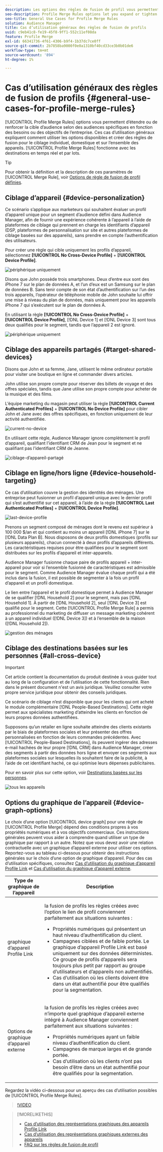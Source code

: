 ```yaml
---
description: Les options des règles de fusion de profil vous permettent d’étendre ou de renforcer le focus de l’audience sur des audiences spécifiques en fonction des besoins ou des objectifs commerciaux. Ces cas d’utilisation généraux expliquent comment utiliser les options disponibles et créer des règles de fusion pour le ciblage individuel, domestique et sur l’ensemble des appareils.
seo-description: Profile Merge Rules options let you expand or tighten audience focus on specific audiences based on business needs or goals. These general use cases explore how to use available options and create merge rules for individual, household, and cross-device targeting.
seo-title: General Use Cases for Profile Merge Rules
solution: Audience Manager
title: Cas d’utilisation généraux des règles de fusion de profils
uuid: c9eb41c8-fe19-45f8-9ff1-552c11ef08da
feature: Profile Merge
exl-id: 66341736-4f61-4306-b9f4-1b37dc7ce0ff
source-git-commit: 2b7858ba9000f0e0a1310bf40cd33ce3b0b01de6
workflow-type: tm+mt
source-wordcount: '894'
ht-degree: 1%

---
```


# Cas d’utilisation généraux des règles de fusion de profils {#general-use-cases-for-profile-merge-rules}

[!UICONTROL Profile Merge Rules] options vous permettent d’étendre ou de renforcer la cible d’audience selon des audiences spécifiques en fonction des besoins ou des objectifs de l’entreprise. Ces cas d’utilisation généraux expliquent comment utiliser les options disponibles et créer des règles de fusion pour le ciblage individuel, domestique et sur l’ensemble des appareils. [!UICONTROL Profile Merge Rules] fonctionne avec les destinations en temps réel et par lots.

>[!TIP]
>
>Pour obtenir la définition et la description de ces paramètres de [!UICONTROL Merge Rule], voir [Options de règle de fusion de profil définies](merge-rule-definitions.md).

## Ciblage d’appareil {#device-personalization}

Ce scénario s’applique aux marketeurs qui souhaitent évaluer un profil d’appareil unique pour un segment d’audience défini dans Audience Manager, afin de fournir une expérience cohérente à l’appareil à l’aide de plateformes de ciblage qui prennent en charge les identifiants d’appareil (DSP, plateformes de personnalisation sur site et autres plateformes de ciblage basées sur des appareils), sans prendre en compte l’authentification des utilisateurs.

Pour créer une règle qui cible uniquement les profils d’appareil, sélectionnez **[!UICONTROL No Cross-Device Profile]** + **[!UICONTROL Device Profile]**.

![périphérique uniquement](assets/device-only.png)

Disons que John possède trois smartphones. Deux d’entre eux sont des iPhone 7 sur le plan de données A, et l’un d’eux est un Samsung sur le plan de données B. Sans tenir compte de son état d’authentification sur l’un des trois appareils, l’opérateur de téléphonie mobile de John souhaite lui offrir une mise à niveau du plan de données, mais uniquement pour les appareils iPhone 7 qui s’exécutent sur le plan de données A.

En utilisant la règle **[!UICONTROL No Cross-Device Profile]** + **[!UICONTROL Device Profile]**, [!DNL Device 1] et [!DNL Device 3] sont tous deux qualifiés pour le segment, tandis que l’appareil 2 est ignoré.

![périphérique uniquement](assets/device-management.png)

## Ciblage des appareils partagés {#target-shared-devices}

Disons que John et sa femme, Jane, utilisent le même ordinateur portable pour visiter une boutique en ligne et commander divers articles.

John utilise son propre compte pour réserver des billets de voyage et des offres spéciales, tandis que Jane utilise son propre compte pour acheter de la musique et des films.

L’équipe marketing du magasin peut utiliser la règle **[!UICONTROL Current Authenticated Profiles]** + **[!UICONTROL No Device Profile]** pour cibler John et Jane avec des offres spécifiques, en fonction uniquement de leur activité authentifiée.

![current-no-device](assets/current-no-device.png)

En utilisant cette règle, Audience Manager ignore complètement le profil d’appareil, qualifiant l’identifiant CRM de Jean pour le segment et ne qualifiant pas l’identifiant CRM de Jeanne.

![ciblage-d’appareil-partagé](assets/shared-device-targeting.png)

## Ciblage en ligne/hors ligne {#device-household-targeting}

Ce cas d’utilisation couvre la gestion des identités des ménages. Une entreprise peut fusionner un profil d’appareil unique avec le dernier profil qui s’est authentifié sur cet appareil, à l’aide de la règle **[!UICONTROL Last Authenticated Profiles]** + **[!UICONTROL Device Profile]**.

![last-device-profile](assets/last-device-profile.png)

Prenons un segment composé de ménages dont le revenu est supérieur à 100 000 $/an et qui contient au moins un appareil [!DNL iPhone 7] sur le [!DNL Data Plan B]. Nous disposons de deux profils domestiques (profils sur plusieurs appareils), chacun connecté à deux profils d’appareils différents. Les caractéristiques requises pour être qualifiées pour le segment sont distribuées sur les profils d’appareil et inter-appareils.

Audience Manager fusionne chaque paire de profils appareil + inter-appareil pour voir si l’ensemble fusionné de caractéristiques est admissible pour le segment. Comme Audience Manager évalue chaque profil qui a été inclus dans la fusion, il est possible de segmenter à la fois un profil d’appareil et un profil domestique.

Le lien entre l’appareil et le profil domestique permet à Audience Manager de se qualifier [!DNL Household 2] pour le segment, mais pas [!DNL Household 1]. À partir de [!DNL Household 2], seul [!DNL Device 3] est qualifié pour le segment. Cette [!UICONTROL Profile Merge Rule] a permis au professionnel du marketing de diffuser un message marketing cohérent à un appareil individuel ([!DNL Device 3]) et à l’ensemble de la maison ([!DNL Household 2]).

![gestion des ménages](assets/household-management.png)

## Ciblage des destinations basées sur les personnes {#all-cross-device}

>[!IMPORTANT]
>
>Cet article contient la documentation du produit destinée à vous guider tout au long de la configuration et de l’utilisation de cette fonctionnalité. Rien dans le présent document n&#39;est un avis juridique. Veuillez consulter votre propre service juridique pour obtenir des conseils juridiques.

Ce scénario de ciblage n’est disponible que pour les clients qui ont acheté le module complémentaire [!DNL People-Based Destinations]. Cette règle permet aux spécialistes marketing d’atteindre les clients en fonction de leurs propres données authentifiées.

Supposons qu’un retailer en ligne souhaite atteindre des clients existants par le biais de plateformes sociales et leur présenter des offres personnalisées en fonction de leurs commandes précédentes. Avec [!UICONTROL People-Based Destinations], ils peuvent ingérer des adresses e-mail hachées de leur propre [!DNL CRM] dans Audience Manager, créer des segments à partir des données hors ligne et envoyer ces segments aux plateformes sociales sur lesquelles ils souhaitent faire de la publicité, à l’aide de cet identifiant haché, ce qui optimise leurs dépenses publicitaires.

Pour en savoir plus sur cette option, voir [Destinations basées sur les personnes](../destinations/people-based-destinations-overview.md).

![tous les appareils](assets/all-cross-device.png)

## Options du graphique de l’appareil {#device-graph-options}

Le choix d’une option [!UICONTROL device graph] pour une règle de [!UICONTROL Profile Merge] dépend des conditions propres à vos propriétés numériques et à vos objectifs commerciaux. Ces instructions générales peuvent vous aider à comprendre quand utiliser un type de graphique par rapport à un autre. Notez que vous devez avoir une relation contractuelle avec un graphique d’appareil externe pour utiliser ces options. Reportez-vous au tableau ci-dessous pour obtenir des instructions générales sur le choix d’une option de graphique d’appareil. Pour des cas d’utilisation spécifiques, consultez [Cas d’utilisation du graphique d’appareil Profile Link](profile-link-use-case.md) et [Cas d’utilisation du graphique d’appareil externe](external-graph-use-cases.md).

<table id="table_66D9152D4FF040A186003272D456625D"> 
 <thead> 
  <tr> 
   <th colname="col1" class="entry"> Type de graphique de l’appareil </th> 
   <th colname="col2" class="entry"> Description </th> 
  </tr>
 </thead>
 <tbody> 
  <tr> 
   <td colname="col1"> <p><span class="wintitle"> graphique d’appareil Profile Link</span> </p> </td> 
   <td colname="col2"> <p><span class="wintitle"> la fusion de profils </span> les règles créées avec l’option <span class="wintitle"> le lien de profil </span> conviennent parfaitement aux situations suivantes : </p> <p> 
     <ul id="ul_FF44FA894BB2448887C8EDA9C8407EF9"> 
      <li id="li_E22505210C664FE6A9AA7C61244B36DA">Propriétés numériques qui présentent un haut niveau d’authentification du client. </li> 
      <li id="li_BE7112EE611E4DEB95B5C0A2852BFA97">Campagnes ciblées et de faible portée. Le graphique d’appareil <span class="wintitle"> Profile Link</span> est basé uniquement sur des données déterministes. Ce groupe de profils d’appareils sera toujours plus petit par rapport au groupe d’utilisateurs et d’appareils non authentifiés. </li> 
      <li id="li_5FD9E936A72A4EFE80E694FA2E08E385">Cas d’utilisation où les clients doivent être dans un état authentifié pour être qualifiés pour la segmentation. </li> 
     </ul> </p> </td> 
  </tr> 
  <tr> 
   <td colname="col1"> <p>Options de graphique d’appareil externe </p> </td> 
   <td colname="col2"> <p><span class="wintitle"> la fusion de profils </span> les règles créées avec n’importe quel graphique d’appareil externe intégré à <span class="keyword"> Audience Manager</span> conviennent parfaitement aux situations suivantes : </p> <p> 
     <ul id="ul_D76D773988604A619FA4A3BF37F910F0"> 
      <li id="li_969A0755A9E34CBEB2F7331C137B9A26">Propriétés numériques ayant un faible niveau d’authentification du client. </li> 
      <li id="li_AC78C8B4AD5340FFAC44FE851096C6A6">Campagnes de marque larges et de grande portée. </li> 
      <li id="li_14AEC54CE34440889A3A36324EC6F497">Cas d’utilisation où les clients n’ont pas besoin d’être dans un état authentifié pour être qualifiés pour la segmentation. </li> 
     </ul> </p> </td> 
  </tr> 
 </tbody> 
</table>

Regardez la vidéo ci-dessous pour un aperçu des cas d’utilisation possibles de [!UICONTROL Profile Merge Rules].

>[!VIDEO](https://video.tv.adobe.com/v/28975/)

>[!MORELIKETHIS]
>
>* [Cas d’utilisation des représentations graphiques des appareils Profile Link](profile-link-use-case.md)
>* [Cas d’utilisation des représentations graphiques externes des appareils](external-graph-use-cases.md)
>* [FAQ sur les règles de fusion de profil](../../faq/faq-profile-merge.md)
